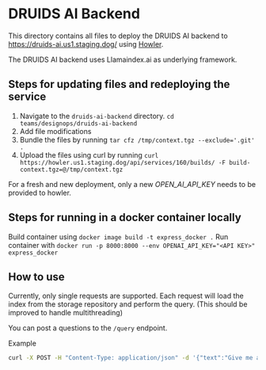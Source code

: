 # DRUIDS AI Backend

This directory contains all files to deploy the DRUIDS AI backend to https://druids-ai.us1.staging.dog/ using [Howler](https://howler.us1.staging.dog/).

The DRUIDS AI backend uses Llamaindex.ai as underlying framework.

## Steps for updating files and redeploying the service

1. Navigate to the `druids-ai-backend` directory. `cd teams/designops/druids-ai-backend`
2. Add file modifications
3. Bundle the files by running `tar cfz /tmp/context.tgz --exclude='.git' .`
4. Upload the files using curl by running `curl https://howler.us1.staging.dog/api/services/160/builds/ -F build-context.tgz=@/tmp/context.tgz`

For a fresh and new deployment, only a new _OPEN_AI_API_KEY_ needs to be provided to howler.

## Steps for running in a docker container locally

Build container using `docker image build -t express_docker .`
Run container with `docker run -p 8000:8000 --env OPENAI_API_KEY="<API KEY>" express_docker`

## How to use

Currently, only single requests are supported. 
Each request will load the index from the storage repository and perform the query. (This should be improved to handle multithreading)

You can post a questions to the `/query` endpoint.

Example

```bash
curl -X POST -H "Content-Type: application/json" -d '{"text":"Give me an example how to use the table component"}' https://druids-ai.us1.staging.dog/query
```
